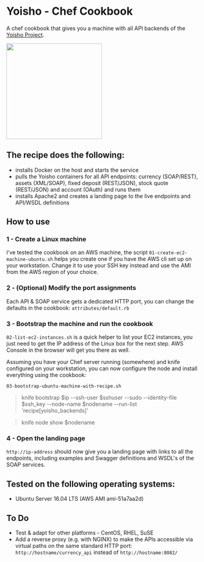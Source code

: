 # Yoisho - Chef Cookbook

A chef cookbook that gives you a machine with all API backends of the [Yoisho Project](https://github.com/u1i/yoisho/tree/master/chef-cookbook).

<img src="https://raw.githubusercontent.com/u1i/yoisho/master/resources/yoisho-logo.png" width="250"/>

## The recipe does the following:

* installs Docker on the host and starts the service
* pulls the Yoisho containers for all API endpoints: currency (SOAP/REST), assets (XML/SOAP), fixed deposit (REST/JSON), stock quote (REST/JSON) and account (OAuth) and runs them
* installs Apache2 and creates a landing page to the live endpoints and API/WSDL definitions

## How to use

### 1 - Create a Linux machine

I've tested the cookbook on an AWS machine, the script `01-create-ec2-machine-ubuntu.sh` helps you create one if you have the AWS cli set up on your workstation. Change it to use your SSH key instead and use the AMI from the AWS region of your choice.

### 2 - (Optional) Modify the port assignments

Each API & SOAP service gets a dedicated HTTP port, you can change the defaults in the cookbook: `attributes/default.rb`

### 3 - Bootstrap the machine and run the cookbook

`02-list-ec2-instances.sh` is a quick helper to list your EC2 instances, you just need to get the IP address of the Linux box for the next step. AWS Console in the browser will get you there as well.

Assuming you have your Chef server running (somewhere) and knife configured on your workstation, you can now configure the node and install everything using the cookbook:

`03-bootstrap-ubuntu-machine-with-recipe.sh`

> knife bootstrap $ip --ssh-user $sshuser --sudo --identity-file $ssh_key --node-name $nodename --run-list 'recipe[yoisho_backends]'

> knife node show $nodename

### 4 - Open the landing page

`http://ip-address` should now give you a landing page with links to all the endpoints, including examples and Swagger definitions and WSDL's of the SOAP services.

## Tested on the following operating systems:

* Ubuntu Server 16.04 LTS (AWS AMI ami-51a7aa2d)

## To Do

* Test & adapt for other platforms - CentOS, RHEL, SuSE
* Add a reverse proxy (e.g. with NGINX) to make the APIs accessible via virtual paths on the same standard HTTP port: `http://hostname/currency_api` instead of `http://hostname:8082/` 
